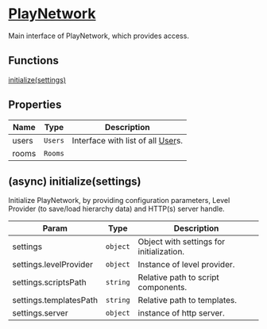 
# <a href="#PlayNetwork">PlayNetwork</a>

Main interface of PlayNetwork, which provides access.
## Functions
<a href="#initialize">initialize(settings)</a>
## Properties

| Name | Type | Description |
| --- | --- | --- |
| users | <code>Users</code> | Interface with list of all [User]s. |
| rooms | <code>Rooms</code> |  |

<a name="initialize"></a>
## (async) initialize(settings)
Initialize PlayNetwork, by providing configuration parameters,Level Provider (to save/load hierarchy data) and HTTP(s) server handle.


| Param | Type | Description |
| --- | --- | --- |
| settings | <code>object</code> | Object with settings for initialization. |
| settings.levelProvider | <code>object</code> | Instance of level provider. |
| settings.scriptsPath | <code>string</code> | Relative path to script components. |
| settings.templatesPath | <code>string</code> | Relative path to templates. |
| settings.server | <code>object</code> | instance of http server. |

[PlayNetwork]: ./PlayNetwork.md
[Player]: ./Player.md
[Room]: ./Room.md
[Rooms]: ./Rooms.md
[User]: ./User.md
[Users]: ./Users.md
